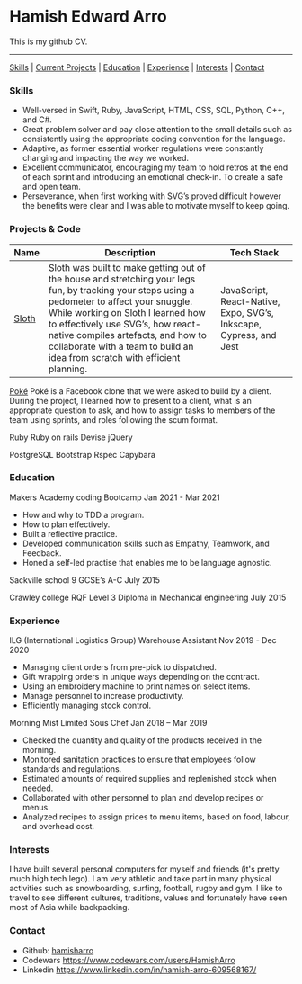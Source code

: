 # Hamish Edward Arro

This is my github CV.
***
[Skills](#skills) | [Current Projects](#projects) | [Education](#education) | [Experience](#experience) | [Interests](#interests) | [Contact](#contact)

### <a name="skills">Skills</a>
- Well-versed in Swift, Ruby, JavaScript, HTML, CSS, SQL, Python, C++, and C#.
- Great problem solver and pay close attention to the small details such as consistently using the appropriate coding convention for the language.
- Adaptive, as former essential worker regulations were constantly changing and impacting the way we worked.
- Excellent communicator, encouraging my team to hold retros at the end of each sprint and introducing an emotional check-in. To create a safe and open team.
- Perseverance, when first working with SVG’s proved difficult however the benefits were clear and I was able to motivate myself to keep going.

### <a name="projects">Projects & Code</a>
| Name | Description | Tech Stack |
| ---- | ----------- | ---------- |
|[Sloth][2]|Sloth was built to make getting out of the house and stretching your legs fun, by tracking your steps using a pedometer to affect your snuggle. While working on Sloth I learned how to effectively use SVG’s, how react-native compiles artefacts, and how to collaborate with a team to build an idea from scratch with efficient planning. | JavaScript, React-Native, Expo, SVG’s, Inkscape, Cypress, and Jest |

[Poké][3]
Poké is a Facebook clone that we were asked to build by a client. 
During the project, I learned how to present to a client, what is an appropriate question to ask, and how to assign tasks to members of the team using sprints, and roles following the scum format.

Ruby
Ruby on rails
Devise
jQuery

PostgreSQL
Bootstrap
Rspec
Capybara



### <a name="education">Education</a>


Makers Academy coding Bootcamp								Jan 2021 - Mar 2021
- How and why to TDD a program.
- How to plan effectively.
- Built a reflective practice.
- Developed communication skills such as Empathy, Teamwork, and Feedback.
- Honed a self-led practise that enables me to be language agnostic.

Sackville school					9 GCSE’s A-C						    July 2015

Crawley college					RQF Level 3 Diploma in Mechanical engineering  		    July 2015

### <a name="experience">Experience</a>

ILG (International Logistics Group)		Warehouse Assistant				Nov 2019 - Dec 2020

- Managing client orders from pre-pick to dispatched.
- Gift wrapping orders in unique ways depending on the contract.
- Using an embroidery machine to print names on select items.
- Manage personnel to increase productivity.
- Efficiently managing stock control.

Morning Mist Limited				Sous Chef					Jan 2018 – Mar 2019

- Checked the quantity and quality of the products received in the morning.
- Monitored sanitation practices to ensure that employees follow standards and regulations.
- Estimated amounts of required supplies and replenished stock when needed.
- Collaborated with other personnel to plan and develop recipes or menus.
- Analyzed recipes to assign prices to menu items, based on food, labour, and overhead cost.

### <a name="interests">Interests</a>
I have built several personal computers for myself and friends (it's pretty much high tech lego). I am very athletic and take part in many physical activities such as snowboarding, surfing, football, rugby and gym. I like to travel to see different cultures, traditions, values and fortunately have seen most of Asia while backpacking.

### <a name="contact">Contact</a>
- Github: [hamisharro][1]
- Codewars https://www.codewars.com/users/HamishArro
- Linkedin https://www.linkedin.com/in/hamish-arro-609568167/

[1]: https://github.com/hamisharro
[2]: https://github.com/SalarGhotaslo/Guilt_Trip
[3]: https://github.com/PetarSimonovic/acebook-poke
